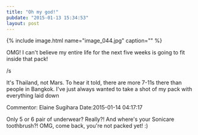 ```yaml
---
title: "Oh my god!"
pubdate: "2015-01-13 15:34:53"
layout: post
---
```


{% include image.html name="image_044.jpg" caption="" %}

OMG! I can't believe my entire life for the next five weeks is going to fit inside that pack!

/s

It's Thailand, not Mars. To hear it told, there are more 7-11s there than people in Bangkok. I've just always wanted to take a shot of my pack with everything laid down




Commentor: Elaine Sugihara
Date:2015-01-14 04:17:17

Only 5 or 6 pair of underwear? Really?! And where's your Sonicare toothbrush?! OMG, come back, you're not packed yet! :)